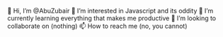 👋 Hi, I’m @AbuZubair
👀 I’m interested in Javascript and its oddity
🌱 I’m currently learning everything that makes me productive
💞️ I’m looking to collaborate on (nothing)
📫 How to reach me (no, you cannot)

<!---
AbuZubair/AbuZubair is a ✨ special ✨ repository because its `README.md` (this file) appears on your GitHub profile.
You can click the Preview link to take a look at your changes.
--->
